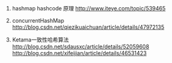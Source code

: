 

1. hashmap hashcode 原理
    http://www.iteye.com/topic/539465

2. concurrentHashMap 
    http://blog.csdn.net/qiezikuaichuan/article/details/47972135

3. Ketama一致性哈希算法 
  http://blog.csdn.net/sdausxc/article/details/52059608
  http://blog.csdn.net/xifeijian/article/details/46531423
